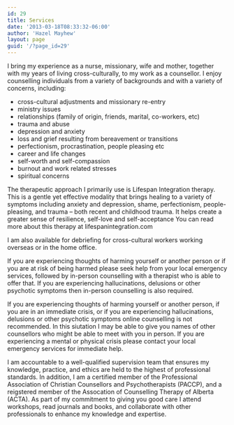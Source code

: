 ```yaml
---
id: 29
title: Services
date: '2013-03-18T08:33:32-06:00'
author: 'Hazel Mayhew'
layout: page
guid: '/?page_id=29'
---
```


I bring my experience as a nurse, missionary, wife and mother, together with my years of living cross-culturally, to my work as a counsellor. I enjoy counselling individuals from a variety of backgrounds and with a variety of concerns, including:

- cross-cultural adjustments and missionary re-entry
- ministry issues
- relationships (family of origin, friends, marital, co-workers, etc)
- trauma and abuse
- depression and anxiety
- loss and grief resulting from bereavement or transitions
- perfectionism, procrastination, people pleasing etc
- career and life changes
- self-worth and self-compassion
- burnout and work related stresses
- spiritual concerns

The therapeutic approach I primarily use is Lifespan Integration therapy. This is a gentle yet effective modality that brings healing to a variety of symptoms including anxiety and depression, shame, perfectionism, people-pleasing, and trauma – both recent and childhood trauma. It helps create a greater sense of resilience, self-love and self-acceptance You can read more about this therapy at lifespanintegration.com

I am also available for debriefing for cross-cultural workers working overseas or in the home office.

If you are experiencing thoughts of harming yourself or another person or if you are at risk of being harmed please seek help from your local emergency services, followed by in-person counselling with a therapist who is able to offer that. If you are experiencing hallucinations, delusions or other psychotic symptoms then in-person counselling is also required.

If you are experiencing thoughts of harming yourself or another person, if you are in an immediate crisis, or if you are experiencing hallucinations, delusions or other psychotic symptoms online counselling is not recommended. In this siutation I may be able to give you names of other counsellors who might be able to meet with you in person. If you are experiencing a mental or physical crisis please contact your local emergency services for immediate help.

I am accountable to a well-qualified supervision team that ensures my knowledge, practice, and ethics are held to the highest of professional standards. In addition, I am a certified member of the Professional Association of Christian Counsellors and Psychotherapists (PACCP), and a reigstered member of the Assocation of Counselling Therapy of Alberta (ACTA). As part of my commitment to giving you good care I attend workshops, read journals and books, and collaborate with other professionals to enhance my knowledge and expertise.
